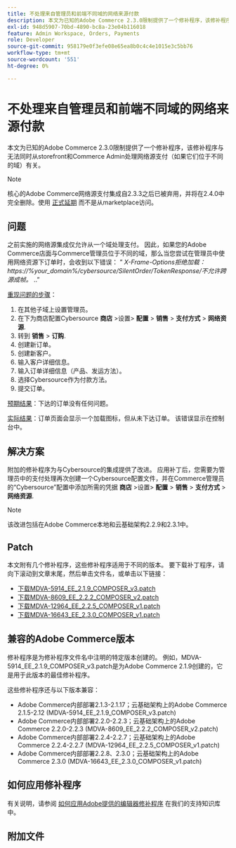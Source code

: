 ```yaml
---
title: 不处理来自管理员和前端不同域的网络来源付款
description: 本文为已知的Adobe Commerce 2.3.0限制提供了一个修补程序，该修补程序与无法同时从storefront和Commerce Admin处理网络源支付（如果它们位于不同的域）有关。
exl-id: 948d5907-70bd-4890-bc8a-23e04b116018
feature: Admin Workspace, Orders, Payments
role: Developer
source-git-commit: 958179e0f3efe08e65ea8b0c4c4e1015e3c5bb76
workflow-type: tm+mt
source-wordcount: '551'
ht-degree: 0%

---
```


# 不处理来自管理员和前端不同域的网络来源付款

本文为已知的Adobe Commerce 2.3.0限制提供了一个修补程序，该修补程序与无法同时从storefront和Commerce Admin处理网络源支付（如果它们位于不同的域）有关。

>[!NOTE]
>
>核心的Adobe Commerce网络源支付集成自2.3.3之后已被弃用，并将在2.4.0中完全删除。使用 [正式延期](https://marketplace.magento.com/cybersource-global-payment-management.html) 而不是从marketplace访问。

## 问题

之前实施的网络源集成仅允许从一个域处理支付。 因此，如果您的Adobe Commerce店面与Commerce管理员位于不同的域，那么当您尝试在管理员中使用网络资源下订单时，会收到以下错误： ” *X-Frame-Options拒绝加载： https://%your\_domain%/cybersource/SilentOrder/TokenResponse/不允许跨源成帧。* ..”

<u>重现问题的步骤</u>：

1. 在其他子域上设置管理员。
1. 在下为商店配置Cybersource **商店** >设置> **配置** > **销售** > **支付方式** > **网络资源**.
1. 转到 **销售** > **订购**.
1. 创建新订单。
1. 创建新客户。
1. 输入客户详细信息。
1. 输入订单详细信息（产品、发运方法）。
1. 选择Cybersource作为付款方法。
1. 提交订单。

<u>预期结果</u>：下达的订单没有任何问题。

<u>实际结果</u>：订单页面会显示一个加载图标，但从未下达订单。 该错误显示在控制台中。

## 解决方案

附加的修补程序为与Cybersource的集成提供了改进。 应用补丁后，您需要为管理员中的支付处理再次创建一个Cybersource配置文件，并在Commerce管理员的“Cybersource”配置中添加所需的凭据 **商店** >设置> **配置** > **销售** > **支付方式** > **网络资源**.

>[!NOTE]
>
>该改进包括在Adobe Commerce本地和云基础架构2.2.9和2.3.1中。

## Patch

本文附有几个修补程序，这些修补程序适用于不同的版本。 要下载补丁程序，请向下滚动到文章末尾，然后单击文件名，或单击以下链接：

* [下载MDVA-5914\_EE\_2.1.9\_COMPOSER\_v3.patch](assets/MDVA-5914_EE_2.1.9_COMPOSER_v3.patch.zip)
* [下载MDVA-8609\_EE\_2.2.2\_COMPOSER\_v2.patch](assets/MDVA-8609_EE_2.2.2_COMPOSER_v2.patch.zip)
* [下载MDVA-12964\_EE\_2.2.5\_COMPOSER\_v1.patch](assets/MDVA-12964_EE_2.2.5_COMPOSER_v1.patch.zip)
* [下载MDVA-16643\_EE\_2.3.0\_COMPOSER\_v1.patch](assets/MDVA-16643_EE_2.3.0_COMPOSER_v1.patch.zip)

## 兼容的Adobe Commerce版本

修补程序是为修补程序文件名中注明的特定版本创建的。 例如，MDVA-5914\_EE\_2.1.9\_COMPOSER\_v3.patch是为Adobe Commerce 2.1.9创建的，它是用于此版本的最佳修补程序。

这些修补程序还与以下版本兼容：

* Adobe Commerce内部部署2.1.3-2.1.17；云基础架构上的Adobe Commerce 2.1.5-2.12 (MDVA-5914\_EE\_2.1.9\_COMPOSER\_v3.patch)
* Adobe Commerce内部部署2.2.0-2.2.3；云基础架构上的Adobe Commerce 2.2.0-2.2.3 (MDVA-8609\_EE\_2.2.2\_COMPOSER\_v2.patch)
* Adobe Commerce内部部署2.2.4-2.2.7；云基础架构上的Adobe Commerce 2.2.4-2.2.7 (MDVA-12964\_EE\_2.2.5\_COMPOSER\_v1.patch)
* Adobe Commerce内部部署2.2.8、2.3.0；云基础架构上的Adobe Commerce 2.3.0 (MDVA-16643\_EE\_2.3.0\_COMPOSER\_v1.patch)

## 如何应用修补程序

有关说明，请参阅 [如何应用Adobe提供的编辑器修补程序](/help/how-to/general/how-to-apply-a-composer-patch-provided-by-magento.md) 在我们的支持知识库中。

## 附加文件
